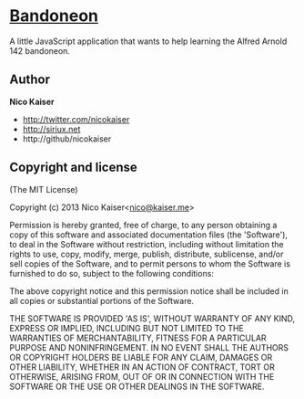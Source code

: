 [Bandoneon](http://bandoneon.kaiser.me)
========

A little JavaScript application that wants to help learning the Alfred Arnold 142 bandoneon.


Author
------

**Nico Kaiser**

+ http://twitter.com/nicokaiser
+ http://siriux.net
+ http://github/nicokaiser


Copyright and license
---------------------

(The MIT License)

Copyright (c) 2013 Nico Kaiser&lt;nico@kaiser.me&gt;

Permission is hereby granted, free of charge, to any person obtaining
a copy of this software and associated documentation files (the
'Software'), to deal in the Software without restriction, including
without limitation the rights to use, copy, modify, merge, publish,
distribute, sublicense, and/or sell copies of the Software, and to
permit persons to whom the Software is furnished to do so, subject to
the following conditions:

The above copyright notice and this permission notice shall be
included in all copies or substantial portions of the Software.

THE SOFTWARE IS PROVIDED 'AS IS', WITHOUT WARRANTY OF ANY KIND,
EXPRESS OR IMPLIED, INCLUDING BUT NOT LIMITED TO THE WARRANTIES OF
MERCHANTABILITY, FITNESS FOR A PARTICULAR PURPOSE AND NONINFRINGEMENT.
IN NO EVENT SHALL THE AUTHORS OR COPYRIGHT HOLDERS BE LIABLE FOR ANY
CLAIM, DAMAGES OR OTHER LIABILITY, WHETHER IN AN ACTION OF CONTRACT,
TORT OR OTHERWISE, ARISING FROM, OUT OF OR IN CONNECTION WITH THE
SOFTWARE OR THE USE OR OTHER DEALINGS IN THE SOFTWARE.
